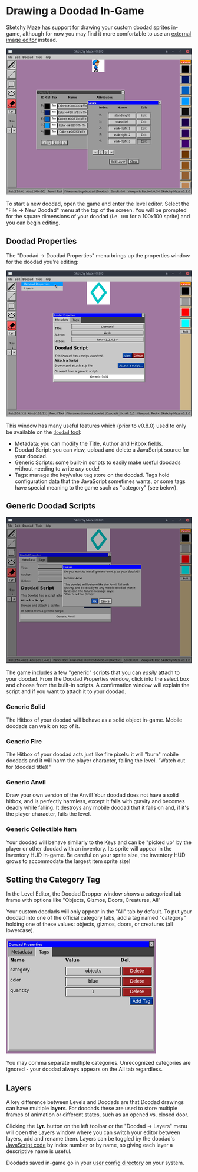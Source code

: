 # Drawing a Doodad In-Game

Sketchy Maze has support for drawing your custom doodad sprites in-game,
although for now you may find it more comfortable to use an
[external image editor](edit-external.md) instead.

![Screenshot of the Doodad editor](../images/doodad-editor.png)

To start a new doodad, open the game and enter the level editor. Select the
"File -> New Doodad" menu at the top of the screen. You will be prompted for
the square dimensions of your doodad (i.e. `100` for a 100x100 sprite) and
you can begin editing.

## Doodad Properties

The "Doodad -> Doodad Properties" menu brings up the properties window for
the doodad you're editing:

![Doodad Properties](../images/doodad-properties.png)

This window has many useful features which (prior to v0.8.0) used to only be
available on the [`doodad` tool](../doodad-tool.md):

* Metadata: you can modify the Title, Author and Hitbox fields.
* Doodad Script: you can view, upload and delete a JavaScript source for
  your doodad.
* Generic Scripts: some built-in scripts to easily make useful doodads
  without needing to write _any_ code!
* Tags: manage the key/value tag store on the doodad. Tags hold configuration
  data that the JavaScript sometimes wants, or some tags have special meaning
  to the game such as "category" (see below).

## Generic Doodad Scripts

![Generic Scripts](../images/generic-script.png)

The game includes a few "generic" scripts that you can _easily_ attach to
your doodad. From the Doodad Properties window, click into the select box
and choose from the built-in scripts. A confirmation window will explain
the script and if you want to attach it to your doodad.

### Generic Solid

The Hitbox of your doodad will behave as a solid object in-game. Mobile
doodads can walk on top of it.

### Generic Fire

The Hitbox of your doodad acts just like fire pixels: it will "burn" mobile
doodads and it will harm the player character, failing the level.
"Watch out for (doodad title)!"

### Generic Anvil

Draw your own version of the Anvil! Your doodad does not have a solid hitbox,
and is perfectly harmless, except it falls with gravity and becomes deadly
while falling. It destroys any mobile doodad that it falls on and, if it's
the player character, fails the level.

### Generic Collectible Item

Your doodad will behave similarly to the Keys and can be "picked up" by the
player or other doodad with an inventory. Its sprite will appear in the
Inventory HUD in-game. Be careful on your sprite size, the inventory HUD
grows to accommodate the largest item sprite size!

## Setting the Category Tag

In the Level Editor, the Doodad Dropper window shows a categorical tab frame
with options like "Objects, Gizmos, Doors, Creatures, All"

Your custom doodads will only appear in the "All" tab by default. To put your
doodad into one of the official category tabs, add a tag named "category"
holding one of these values: objects, gizmos, doors, or creatures (all
lowercase).

![Doodad Tags](../images/doodad-tags.png)

You may comma separate multiple categories. Unrecognized categories are
ignored - your doodad always appears on the All tab regardless.

## Layers

A key difference between Levels and Doodads are that Doodad drawings can have
multiple **layers**. For doodads these are used to store multiple frames of
animation or different states, such as an opened vs. closed door.

Clicking the **Lyr.** button on the left toolbar or the "Doodad -> Layers"
menu will open the Layers window where you can switch your editor between
layers, add and rename them. Layers can be toggled by the doodad's
[JavaScript code](scripts.md) by index number or by name, so giving each layer
a descriptive name is useful.

Doodads saved in-game go in your [user config directory](../profile-directory.md)
on your system.

